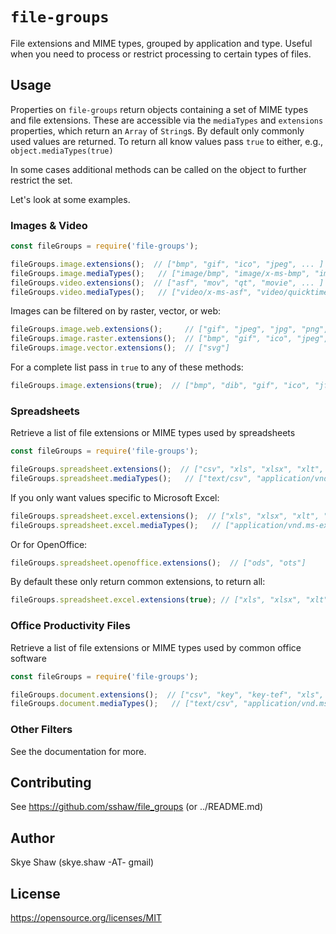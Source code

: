 # `file-groups`

File extensions and MIME types, grouped by application and type.
Useful when you need to process or restrict processing to certain types of files.

## Usage

Properties on `file-groups` return objects containing a set of MIME
types and file extensions.  These are accessible via the `mediaTypes` and `extensions`
properties, which return an `Array` of `String`s.  By default only commonly used values are returned.
To return all know values pass `true` to either, e.g., `object.mediaTypes(true)`

In some cases additional methods can be called on the object to further restrict the set.

Let's look at some examples.

### Images & Video

```js
const fileGroups = require('file-groups');

fileGroups.image.extensions();  // ["bmp", "gif", "ico", "jpeg", ... ]
fileGroups.image.mediaTypes();   // ["image/bmp", "image/x-ms-bmp", "image/gif", ... ]
fileGroups.video.extensions();  // ["asf", "mov", "qt", "movie", ... ]
fileGroups.video.mediaTypes();   // ["video/x-ms-asf", "video/quicktime", ... ]
```

Images can be filtered on by raster, vector, or web:
```js
fileGroups.image.web.extensions();     // ["gif", "jpeg", "jpg", "png", "svg", "webp"]
fileGroups.image.raster.extensions();  // ["bmp", "gif", "ico", "jpeg", "jpg", "tif", "tiff", "webp"]
fileGroups.image.vector.extensions();  // ["svg"]
```

For a complete list pass in `true` to any of these methods:
```js
fileGroups.image.extensions(true);  // ["bmp", "dib", "gif", "ico", "jfif", "jpe", "jpeg", ... ]
```

### Spreadsheets

Retrieve a list of file extensions or MIME types used by spreadsheets
```js
const fileGroups = require('file-groups');

fileGroups.spreadsheet.extensions();  // ["csv", "xls", "xlsx", "xlt", ... ]
fileGroups.spreadsheet.mediaTypes();   // ["text/csv", "application/vnd.ms-excel", ... ]
```

If you only want values specific to Microsoft Excel:
```js
fileGroups.spreadsheet.excel.extensions();  // ["xls", "xlsx", "xlt", "xltx", "xlw"]
fileGroups.spreadsheet.excel.mediaTypes();   // ["application/vnd.ms-excel", ... ]
```

Or for OpenOffice:
```js
fileGroups.spreadsheet.openoffice.extensions();  // ["ods", "ots"]
```

By default these only return common extensions, to return all:
```js
fileGroups.spreadsheet.excel.extensions(true); // ["xls", "xlsx", "xlt", "xltx", ... ]
```

### Office Productivity Files

Retrieve a list of file extensions or MIME types used by common office software

```js
const fileGroups = require('file-groups');

fileGroups.document.extensions();  // ["csv", "key", "key-tef", "xls", "xlsx", "xlt ... ]
fileGroups.document.mediaTypes();   // ["text/csv", "application/vnd.ms-excel", ... ]
```

### Other Filters

See the documentation for more.

## Contributing

See https://github.com/sshaw/file_groups (or ../README.md)

## Author

Skye Shaw (skye.shaw -AT- gmail)

## License

https://opensource.org/licenses/MIT
